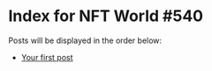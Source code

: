 # Index for NFT World #540
Posts will be displayed in the order below:

- [Your first post](./001-first.md)

